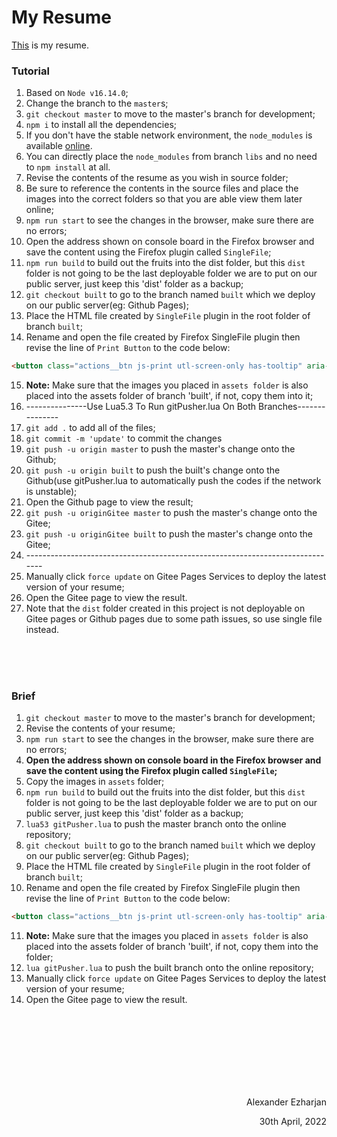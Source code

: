 # My Resume
[This](https://ezharjan.github.io/cv) is my resume.


### Tutorial

1. Based on `Node v16.14.0`;
2. Change the branch to the `master`s;
3. `git checkout master` to move to the master's branch for development;
4. `npm i` to install all the dependencies;
5. If you don't have the stable network environment, the `node_modules` is available [online](xxx).
6. You can directly place the `node_modules` from branch `libs` and no need to `npm install` at all.
7. Revise the contents of the resume as you wish in source folder;
8. Be sure to reference the contents in the source files and place the images into the correct folders so that you are able view them later online;
9. `npm run start` to see the changes in the browser, make sure there are no errors;
10. Open the address shown on console board in the Firefox browser and save the content using the Firefox plugin called `SingleFile`;
11. `npm run build` to build out the fruits into the dist folder, but this `dist` folder is not going to be the last deployable folder we are to put on our public server, just keep this 'dist' folder as a backup;
12. `git checkout built` to go to the branch named `built` which we deploy on our public server(eg: Github Pages);
13. Place the HTML file created by `SingleFile` plugin in the root folder of branch `built`;
14. Rename and open the file created by Firefox SingleFile plugin then revise the line of `Print Button` to the code below:
```html
<button class="actions__btn js-print utl-screen-only has-tooltip" aria-label="Print Résumé" onclick="print()">
```
15. **Note:** Make sure that the images you placed in `assets folder` is also placed into the assets folder of branch 'built', if not, copy them into it; 
16. \---------------Use Lua5.3 To Run gitPusher.lua On Both Branches---------------
17. `git add .` to add all of the files;
18. `git commit -m 'update'` to commit the changes
19. `git push -u origin master` to push the master's change onto the Github;
20. `git push -u origin built` to push the built's change onto the Github(use gitPusher.lua to automatically push the codes if the network is unstable);
21. Open the Github page to view the result;
22. `git push -u originGitee master` to push the master's change onto the Gitee;
23. `git push -u originGitee built` to push the master's change onto the Gitee;
24. \------------------------------------------------------------------------------
25. Manually click `force update` on Gitee Pages Services to deploy the latest version of your resume;
26. Open the Gitee page to view the result.
27. Note that the `dist` folder created in this project is not deployable on Gitee pages or Github pages due to some path issues, so use single file instead.


<br>
<br>
<br>

### Brief

1. `git checkout master` to move to the master's branch for development;
2. Revise the contents of your resume;
3. `npm run start` to see the changes in the browser, make sure there are no errors;
4. **Open the address shown on console board in the Firefox browser and save the content using the Firefox plugin called `SingleFile`;**
5. Copy the images in `assets` folder;
6. `npm run build` to build out the fruits into the dist folder, but this `dist` folder is not going to be the last deployable folder we are to put on our public server, just keep this 'dist' folder as a backup;
7. `lua53 gitPusher.lua` to push the master branch onto the online repository;
8. `git checkout built` to go to the branch named `built` which we deploy on our public server(eg: Github Pages);
9.  Place the HTML file created by `SingleFile` plugin in the root folder of branch `built`;
10. Rename and open the file created by Firefox SingleFile plugin then revise the line of `Print Button` to the code below:
```html
<button class="actions__btn js-print utl-screen-only has-tooltip" aria-label="Print Résumé" onclick="print()">
```
11. **Note:** Make sure that the images you placed in `assets folder` is also placed into the assets folder of branch 'built', if not, copy them into the folder; 
12. `lua gitPusher.lua` to push the built branch onto the online repository;
13. Manually click `force update` on Gitee Pages Services to deploy the latest version of your resume;
14. Open the Gitee page to view the result.


<br>
<br>
<br>
<br>
<br>
<br>
<br>

<p align="right">Alexander Ezharjan</p>
<p align="right">30th April, 2022</p>